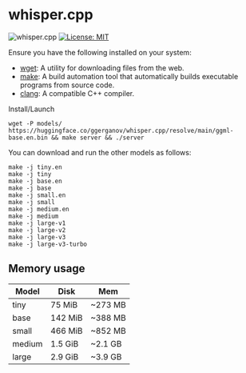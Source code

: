 # whisper.cpp

![whisper.cpp](https://user-images.githubusercontent.com/1991296/235238348-05d0f6a4-da44-4900-a1de-d0707e75b763.jpeg)
[![License: MIT](https://img.shields.io/badge/license-MIT-blue.svg)](https://opensource.org/licenses/MIT)

Ensure you have the following installed on your system:

- [wget](https://www.gnu.org/software/wget/): A utility for downloading files from the web.
- [make](https://www.gnu.org/software/make/): A build automation tool that automatically builds executable programs from source code.
- [clang](https://clang.llvm.org/): A compatible C++ compiler.

Install/Launch

    wget -P models/ https://huggingface.co/ggerganov/whisper.cpp/resolve/main/ggml-base.en.bin && make server && ./server

You can download and run the other models as follows:

```
make -j tiny.en
make -j tiny
make -j base.en
make -j base
make -j small.en
make -j small
make -j medium.en
make -j medium
make -j large-v1
make -j large-v2
make -j large-v3
make -j large-v3-turbo
```

## Memory usage

| Model  | Disk    | Mem     |
| ------ | ------- | ------- |
| tiny   | 75 MiB  | ~273 MB |
| base   | 142 MiB | ~388 MB |
| small  | 466 MiB | ~852 MB |
| medium | 1.5 GiB | ~2.1 GB |
| large  | 2.9 GiB | ~3.9 GB |

